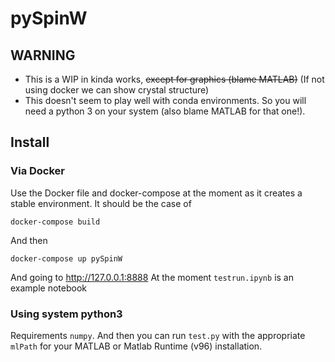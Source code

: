 # pySpinW

## WARNING

 - This is a WIP in kinda works, ~~except for graphics (blame MATLAB)~~ (If not using docker we can show crystal structure)
 - This doesn't seem to play well with conda environments. So you will need a python 3 on your system (also blame MATLAB for that one!).

## Install

### Via Docker

Use the Docker file and docker-compose at the moment as it creates a stable environment. It should be the case of 
```
docker-compose build
```
And then 
```
docker-compose up pySpinW
```
And going to http://127.0.0.1:8888
At the moment `testrun.ipynb` is an example notebook

### Using system python3

Requirements `numpy`. And then you can run `test.py` with the appropriate `mlPath` for your MATLAB or Matlab Runtime (v96) installation. 
